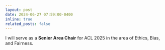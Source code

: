 ```yaml
---
layout: post
date: 2024-06-27 07:59:00-0400
inline: true
related_posts: false
---
```


I will serve as a **Senior Area Chair** for ACL 2025 in the area of Ethics, Bias, and Fairness.
